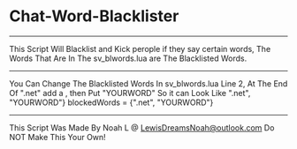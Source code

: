 # Chat-Word-Blacklister
___________________________________________________________________________________________
This Script Will Blacklist and Kick perople if they say certain words,
The Words That Are In The sv_blwords.lua are The Blacklisted Words.
___________________________________________________________________________________________
You Can Change The Blacklisted Words In sv_blwords.lua Line 2, 
At The End Of ".net" add a , then Put "YOURWORD" So it can Look Like ".net", "YOURWORD"}
blockedWords = {".net", "YOURWORD"}
___________________________________________________________________________________________
This Script Was Made By Noah L @ LewisDreamsNoah@outlook.com
Do NOT Make This Your Own!
